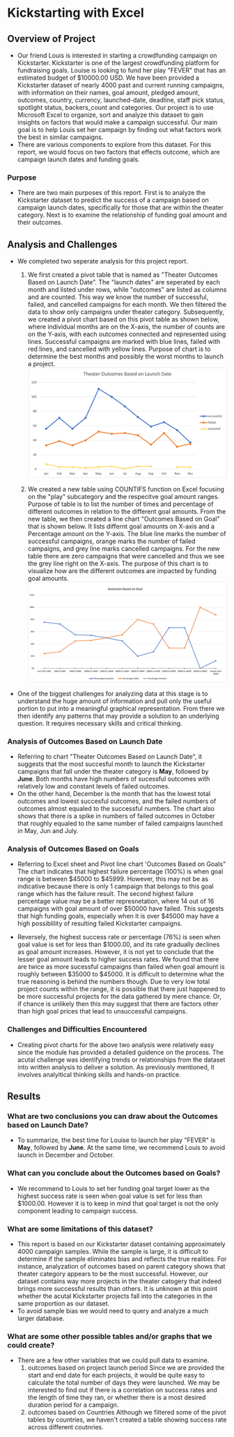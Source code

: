 # Kickstarting with Excel

## Overview of Project

- Our friend Louis is interested in starting a crowdfunding campaign on Kickstarter. Kickstarter is one of the largest crowdfunding platform for fundraising goals. Louise is looking to fund her play "FEVER" that has an estimated budget of $10000.00 USD. 
We have been provided a Kickstarter dataset of nearly 4000 past and current running campaigns, with information on their names, goal amount, pledged amount, outcomes, country, currency, launched-date, deadline, staff pick status, spotlight status, backers_count and categories. Our project is to use Microsoft Excel to organize, sort and analyze this dataset to gain insights on factors that would make a campaign successful. Our main goal is to help Louis set her campaign by finding out what factors work the best in similar campaigns.   
- There are various components to explore from this dataset. For this report, we would focus on two factors that effects outcome, which are campaign launch dates and funding goals. 


### Purpose

- There are two main purposes of this report. First is to analyze the Kickstarter dataset to predict the success of a campaign based on campaign launch dates, specifically for those that are within the theater category. Next is to examine the relationship of funding goal amount and their outcomes.

## Analysis and Challenges
- We completed two seperate analysis for this project report. 

  1. We first created a pivot table that is named as "Theater Outcomes Based on Launch Date". The "launch dates" are seperated by each month and listed under rows, while "outcomes" are listed as columns and are counted. This way we know the number of successful, failed, and cancelled campaigns for each month. We then filtered the data to show only campaigns under theater category. Subsequently, we created a pivot chart based on this pivot table as shown below, where individual months are on the X-axis, the number of counts are on the Y-axis, with each outcomes connected and represented using lines. Successful campaigns are marked with blue lines, failed with red lines, and cancelled with yellow lines. Purpose of chart is to determine the best months and possibly the worst months to launch a project. 
  ![This is an image](Resources/Theater_Outcomes_vs_Launch.png)



  2. We created a new table using COUNTIFS function on Excel focusing on the "play" subcategory and the respecitve goal amount ranges. Purpose of table is to list the number of times and percentage of different outcomes in relation to the different goal amounts. From the new table, we then created a line chart "Outcomes Based on Goal" that is shown below. It lists differnt goal amounts on X-axis and a Percentage amount on the Y-axis. The blue line marks the number of successful campaigns, orange marks the number of failed campaigns, and grey line marks cancelled campaigns. For the new table there are zero campaigns that were cancelled and thus we see the grey line right on the X-axis. The purpose of this chart is to visualize how are the different outcomes are impacted by funding goal amounts.
  ![This is an image](Resources/Outcomes_vs_Goals.png)

- One of the biggest challenges for analyzing data at this stage is to understand the huge amount of information and pull only the useful portion to put into a meaningful graphical representation. From there we then identify any patterns that may provide a solution to an underlying question. It requires necessary skills and critical thinking. 

### Analysis of Outcomes Based on Launch Date

- Referring to chart "Theater Outcomes Based on Launch Date", it suggests that the most succesful month to launch the Kickstarter campaigns that fall under the theater category is **May**, followed by **June**. Both months have high numbers of sucessful outcomes with relatively low and constant levels of failed outcomes. 
- On the other hand, December is the month that has the lowest total outcomes and lowest succesful outcomes, and the failed numbers of outcomes almost equaled to the successful numbers.
The chart also shows that there is a spike in numbers of failed outcomes in October that roughly equaled to the same number of failed campaigns launched in May, Jun and July. 

### Analysis of Outcomes Based on Goals
- Referring to Excel sheet and Pivot line chart 'Outcomes Based on Goals" 
The chart indicates that highest failure percentage (100%) is when goal range is between $45000 to $45999. However, this may not be as indicative because there is only 1 campaign that belongs to this goal range which has the failure result. The second highest failure percentage value may be a better represnetation, where 14 out of 16 campaigns with goal amount of over $50000 have failed. This suggests that high funding goals, especially when it is over $45000 may have a high possiblility of resulting failed Kickstarter campaigns. 

- Reversely, the highest success rate or percentage (76%) is seen when goal value is set for less than $1000.00, and its rate gradually declines as goal amount increases. 
However, it is not yet to conclude that the lesser goal amount leads to higher success rates.
We found that there are twice as more sucessful campaigns than failed when goal amount is roughly between $35000 to $45000. It is difficult to determine what the true reasoning is behind the numbers though. Due to very low total project counts within the range, it is possible that there just happened to be more successful projects for the data gathered by mere chance. Or, if chance is unlikely then this may suggest that there are factors other than high goal prices that lead to unsuccessful campaigns. 

### Challenges and Difficulties Encountered
- Creating pivot charts for the above two analysis were relatively easy since the module has provided a detailed guidence on the process. The acutal challenge was identifying trends or relationships from the dataset into written analysis to deliver a solution. As previously mentioned, it involves analyitical thinking skills and hands-on practice.

## Results

### What are two conclusions you can draw about the Outcomes based on Launch Date? ###

- To summarize, the best time for Louise to launch her play "FEVER" is **May**, followed by **June**. 
At the same time, we recommend Louis to avoid launch in December and October. 


### What can you conclude about the Outcomes based on Goals? ###

- We recommend to Louis to set her funding goal target lower as the highest success rate is seen when goal value is set for less than $1000.00. However it is to keep in mind that goal target is not the only component leading to campaign success. 

### What are some limitations of this dataset? ###
- This report is based on our Kickstarter dataset containing approximately 4000 campaign samples. While the sample is large, it is difficult to determine if the sample eliminates bias and reflects the true realities. For instance, analyzation of outcomes based on parent category shows that theater category appears to be the most successful. However, our dataset contains way more projects in the theater catogery that indeed brings more successful results than others. It is unknown at this point whether the acutal Kickstarter projects fall into the categories in the same proportion as our dataset.
- To avoid sample bias we would need to query and analyze a much larger database. 



### What are some other possible tables and/or graphs that we could create? ###
- There are a few other variables that we could pull data to examine. 
     1. outcomes based on project launch period
Since we are provided the start and end date for each projects, it would be quite easy to calculate the total number of days they were launched. We may be interested to find out if there is a correlation on success rates and the length of time they ran, or whether there is a most desired duration period for a campaign.  
     2. outcomes based on Countries
Although we filtered some of the pivot tables by countries, we haven't created a table showing success rate across different coutnries. 